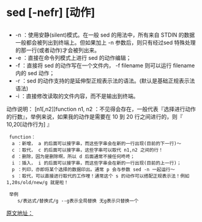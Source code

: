 # sed [-nefr] [动作]

##  
* -n ：使用安静(silent)模式。在一般 sed 的用法中，所有来自 STDIN 的数据一般都会被列出到终端上。但如果加上 -n 参数后，则只有经过sed 特殊处理的那一行(或者动作)才会被列出来。
* -e ：直接在命令列模式上进行 sed 的动作编辑；
* -f ：直接将 sed 的动作写在一个文件内， -f filename 则可以运行 filename 内的 sed 动作；
* -r ：sed 的动作支持的是延伸型正规表示法的语法。(默认是基础正规表示法语法)
* -i ：直接修改读取的文件内容，而不是输出到终端。

动作说明： [n1[,n2]]function
n1, n2 ：不见得会存在，一般代表『选择进行动作的行数』，举例来说，如果我的动作是需要在 10 到 20 行之间进行的，则『 10,20[动作行为] 』
```
 function：
  a ：新增， a 的后面可以接字串，而这些字串会在新的一行出现(目前的下一行)～
  c ：取代， c 的后面可以接字串，这些字串可以取代 n1,n2 之间的行！
  d ：删除，因为是删除啊，所以 d 后面通常不接任何咚咚；
  i ：插入， i 的后面可以接字串，而这些字串会在新的一行出现(目前的上一行)；
  p ：列印，亦即将某个选择的数据印出。通常 p 会与参数 sed -n 一起运行～
  s ：取代，可以直接进行取代的工作哩！通常这个 s 的动作可以搭配正规表示法！例如 1,20s/old/new/g 就是啦！

 举例
    s/表达式/替换式/g --g表示全局替换 无g表示只替换一个
```

[原文地址：](http://www.cnblogs.com/ggjucheng/archive/2013/01/13/2856901.html)
